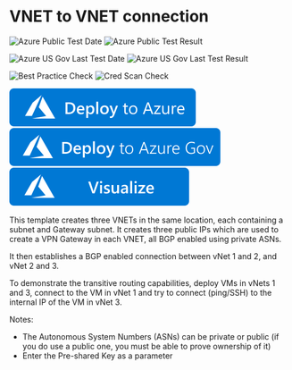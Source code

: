 # VNET to VNET connection

![Azure Public Test Date](https://azurequickstartsservice.blob.core.windows.net/badges/201-vnet-transitive-bgp/PublicLastTestDate.svg)
![Azure Public Test Result](https://azurequickstartsservice.blob.core.windows.net/badges/201-vnet-transitive-bgp/PublicDeployment.svg)

![Azure US Gov Last Test Date](https://azurequickstartsservice.blob.core.windows.net/badges/201-vnet-transitive-bgp/FairfaxLastTestDate.svg)
![Azure US Gov Last Test Result](https://azurequickstartsservice.blob.core.windows.net/badges/201-vnet-transitive-bgp/FairfaxDeployment.svg)

![Best Practice Check](https://azurequickstartsservice.blob.core.windows.net/badges/201-vnet-transitive-bgp/BestPracticeResult.svg)
![Cred Scan Check](https://azurequickstartsservice.blob.core.windows.net/badges/201-vnet-transitive-bgp/CredScanResult.svg)

[![Deploy To Azure](https://raw.githubusercontent.com/Azure/azure-quickstart-templates/master/1-CONTRIBUTION-GUIDE/images/deploytoazure.svg?sanitize=true)](https://portal.azure.com/#create/Microsoft.Template/uri/https%3A%2F%2Fraw.githubusercontent.com%2FAzure%2Fazure-quickstart-templates%2Fmaster%2F201-vnet-transitive-bgp%2Fazuredeploy.json)
[![Deploy To Azure US Gov](https://raw.githubusercontent.com/Azure/azure-quickstart-templates/master/1-CONTRIBUTION-GUIDE/images/deploytoazuregov.svg?sanitize=true)](https://portal.azure.us/#create/Microsoft.Template/uri/https%3A%2F%2Fraw.githubusercontent.com%2FAzure%2Fazure-quickstart-templates%2Fmaster%2F201-vnet-transitive-bgp%2Fazuredeploy.json)
[![Visualize](https://raw.githubusercontent.com/Azure/azure-quickstart-templates/master/1-CONTRIBUTION-GUIDE/images/visualizebutton.svg?sanitize=true)](http://armviz.io/#/?load=https%3A%2F%2Fraw.githubusercontent.com%2FAzure%2Fazure-quickstart-templates%2Fmaster%2F201-vnet-transitive-bgp%2Fazuredeploy.json)

This template creates three VNETs in the same location, each containing a subnet and Gateway subnet. It creates three public IPs which are used to create a VPN Gateway in each VNET, all BGP enabled using private ASNs. 

It then establishes a BGP enabled connection between vNet 1 and 2, and vNet 2 and 3.

To demonstrate the transitive routing capabilities, deploy VMs in vNets 1 and 3, connect to the VM in vNet 1 and try to connect (ping/SSH) to the internal IP of the VM in vNet 3.

Notes:
- The Autonomous System Numbers (ASNs) can be private or public (if you do use a public one, you must be able to prove ownership of it)
- Enter the Pre-shared Key as a parameter


